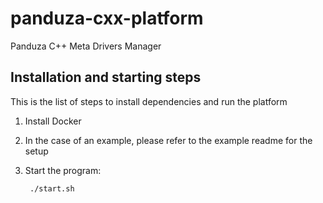 # panduza-cxx-platform
Panduza C++ Meta Drivers Manager 

## Installation and starting steps

This is the list of steps to install dependencies and run the platform

1. Install Docker 
    
2. In the case of an example, please refer to the example readme for the setup

3. Start the program:
   ```sh
    ./start.sh
   ```

<!-- If you're following the example stop to the step 2 above.

2. Install mosquitto and add the configuration (for ubuntu)
   ```sh
    sudo apt update
    sudo apt install -y mosquitto
    cd /etc/mosquitto	
    echo 'listener 1883 0.0.0.0'|sudo tee -a mosquitto.conf 
    echo 'listener 9001 0.0.0.0'|sudo tee -a mosquitto.conf 
    echo 'protocol websockets'|sudo tee -a mosquitto.conf 
    sudo systemctl restart mosquitto
   ```

3. Start the program:
   ```sh
    ./start.sh
   ``` -->
